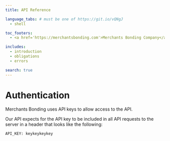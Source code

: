 ```yaml
---
title: API Reference

language_tabs: # must be one of https://git.io/vQNgJ
  - shell

toc_footers:
  - <a href='https://merchantsbonding.com'>Merchants Bonding Company</a>

includes:
  - introduction
  - obligations
  - errors

search: true
---
```


# Authentication

Merchants Bonding uses API keys to allow access to the API.

Our API expects for the API key to be included in all API requests to the server in a header that looks like the following:

`API_KEY: keykeykeykey`
